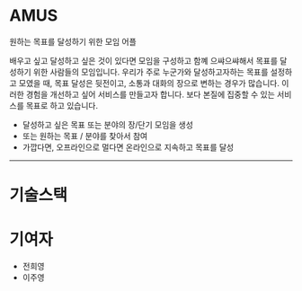 # AMUS
원하는 목표를 달성하기 위한 모임 어플

배우고 싶고 달성하고 싶은 것이 있다면 모임을 구성하고 함꼐 으쌰으쌰해서 목표를 달성하기 위한 사람들의 모임입니다.
우리가 주로 누군가와 달성하고자하는 목표를 설정하고 모였을 때, 목표 달성은 뒷전이고, 소통과 대화의 장으로 변하는 경우가 많습니다. 이러한 경험을 개선하고 싶어 서비스를 만들고자 합니다. 보다 본질에 집중할 수 있는 서비스를 목표로 하고 있습니다.
- 달성하고 싶은 목표 또는 분야의 장/단기 모임을 생성
- 또는 원하는 목표 / 분야를 찾아서 참여
- 가깝다면, 오프라인으로 멀다면 온라인으로 지속하고 목표를 달성

---

# 기술스택

# 기여자
- 전희영
- 이주영